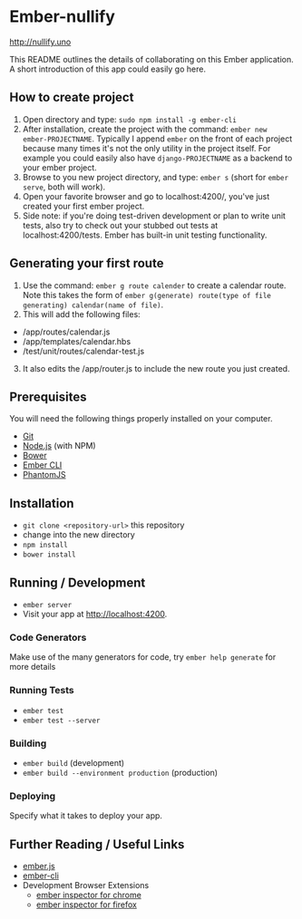 # Ember-nullify
http://nullify.uno

This README outlines the details of collaborating on this Ember application.
A short introduction of this app could easily go here.

## How to create project
1. Open directory and type: `sudo npm install -g ember-cli`
2. After installation, create the project with the command: `ember new ember-PROJECTNAME`.  Typically I append `ember` on the front of each project because many times it's not the only utility in the project itself.  For example you could easily also have `django-PROJECTNAME` as a backend to your ember project.
3. Browse to you new project directory, and type: `ember s`  (short for `ember serve`, both will work).
4. Open your favorite browser and go to localhost:4200/, you've just created your first ember project.
5. Side note: if you're doing test-driven development or plan to write unit tests, also try to check out your stubbed out tests at localhost:4200/tests.  Ember has built-in unit testing functionality.

## Generating your first route
1. Use the command: `ember g route calender` to create a calendar route.  Note this takes the form of `ember g(generate) route(type of file generating) calendar(name of file)`.
2. This will add the following files:
  * /app/routes/calendar.js
  * /app/templates/calendar.hbs
  * /test/unit/routes/calendar-test.js
3. It also edits the /app/router.js to include the new route you just created.

## Prerequisites

You will need the following things properly installed on your computer.

* [Git](http://git-scm.com/)
* [Node.js](http://nodejs.org/) (with NPM)
* [Bower](http://bower.io/)
* [Ember CLI](http://www.ember-cli.com/)
* [PhantomJS](http://phantomjs.org/)

## Installation

* `git clone <repository-url>` this repository
* change into the new directory
* `npm install`
* `bower install`

## Running / Development

* `ember server`
* Visit your app at [http://localhost:4200](http://localhost:4200).

### Code Generators

Make use of the many generators for code, try `ember help generate` for more details

### Running Tests

* `ember test`
* `ember test --server`

### Building

* `ember build` (development)
* `ember build --environment production` (production)

### Deploying

Specify what it takes to deploy your app.

## Further Reading / Useful Links

* [ember.js](http://emberjs.com/)
* [ember-cli](http://www.ember-cli.com/)
* Development Browser Extensions
  * [ember inspector for chrome](https://chrome.google.com/webstore/detail/ember-inspector/bmdblncegkenkacieihfhpjfppoconhi)
  * [ember inspector for firefox](https://addons.mozilla.org/en-US/firefox/addon/ember-inspector/)


